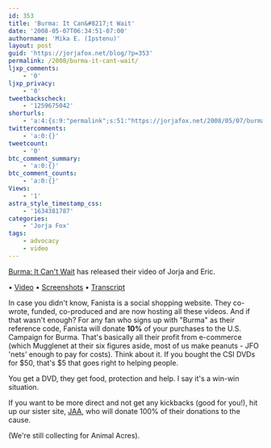 ```yaml
---
id: 353
title: 'Burma: It Can&#8217;t Wait'
date: '2008-05-07T06:34:51-07:00'
authorname: 'Mika E. (Ipstenu)'
layout: post
guid: 'https://jorjafox.net/blog/?p=353'
permalink: /2008/burma-it-cant-wait/
ljxp_comments:
    - '0'
ljxp_privacy:
    - '0'
tweetbackscheck:
    - '1259675042'
shorturls:
    - 'a:4:{s:9:"permalink";s:51:"https://jorjafox.net/2008/05/07/burma-it-cant-wait/";s:7:"tinyurl";s:25:"http://tinyurl.com/mlhlxw";s:4:"isgd";s:18:"http://is.gd/534IT";s:5:"bitly";s:20:"http://bit.ly/7FJKDg";}'
twittercomments:
    - 'a:0:{}'
tweetcount:
    - '0'
btc_comment_summary:
    - 'a:0:{}'
btc_comment_counts:
    - 'a:0:{}'
Views:
    - '1'
astra_style_timestamp_css:
    - '1634381787'
categories:
    - 'Jorja Fox'
tags:
    - advocacy
    - video
---
```


<a href="http://www.burmaitcantwait.org">Burma: It Can't Wait</a> has released their video of Jorja and Eric.

&bull; <a href="http://link.brightcove.com/services/link/bcpid1517481413/bclid1527697194/bctid1533001469">Video</a>
&bull; <a href="https://jorjafox.net/gallery/tv/advocacy/20080500-burma/">Screenshots</a>
&bull; <a href="https://jorjafox.net/wiki/U.S._Campaign_for_Burma">Transcript</a>

<div style="text-align: center; margin: auto"><object type="application/x-shockwave-flash" style="width:425px; height:344px;" data="http://www.youtube.com/v/MMCAc3xWmeM"><param name="movie" value="http://www.youtube.com/v/MMCAc3xWmeM" /></object></div>
<!--more-->

In case you didn't know, Fanista is a social shopping website. They co-wrote, funded, co-produced and are now hosting all these videos.  And if that wasn't enough? For any fan who signs up with "Burma" as their reference code, Fanista will donate <b>10%</b> of your purchases to the  U.S. Campaign for Burma.  That's basically all their profit from e-commerce (which Mugglenet at their six figures aside, most of us make peanuts - JFO 'nets' enough to pay for costs).  Think about it.  If you bought the CSI DVDs for $50, that's $5 that goes right to helping people.

You get a DVD, they get food, protection and help.  I say it's a win-win situation.

If you want to be more direct and not get any kickbacks (good for you!), hit up our sister site, <a href="http://community.livejournal.com/jorjaallaround/365519.html">JAA</a>, who will donate 100% of their donations to the cause.

(We're still collecting for Animal Acres).
